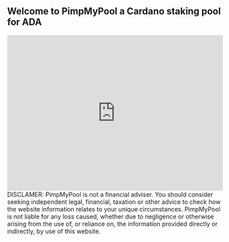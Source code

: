 ## Welcome to PimpMyPool a Cardano staking pool for ADA
<iframe width="500" height="360" frameborder="0" src="https://js.adapools.org/widget-dark.html?pool=fb83453645f6948f72ca95a381388e303bdafa91678ca653401d3ea1"><a href="https://adapools.org/pool/fb83453645f6948f72ca95a381388e303bdafa91678ca653401d3ea1">Detail</a></iframe>
DISCLAMER: PimpMyPool is not a financial adviser. You should consider seeking independent legal, financial, taxation or other advice to check how the website information relates to your unique circumstances. PimpMyPool is not liable for any loss caused, whether due to negligence or otherwise arising from the use of, or reliance on, the information provided directly or indirectly, by use of this website.
